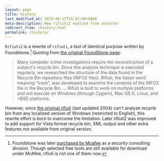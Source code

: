 ```yaml
---
layout: page
title: History
last_modified_at: 2019-06-17T14:25:09+0800
meta-description: How rifiuti2 evolved from ancestor
redirect_from: /history.html
permalink: /history/
---
```


`Rifiuti2` is a rewrite of `rifiuti`, a tool of identical purpose written
by Foundstone.[^1] Quoting from [the original FoundStone page][1]:

> Many computer crime investigations require the reconstruction of
> a subject's recycle bin. Since this analysis technique is executed
> regularly, we researched the structure of the data found in the Recycle
> Bin repository files (INFO2 files). Rifiuti, the Italian word meaning
> &ldquo;trash&rdquo;, was developed to examine the contents of the INFO2 file in
> the Recycle Bin. &hellip; Rifiuti is built to work on multiple platforms
> and will execute on Windows (through Cygwin), Mac OS X, Linux, and
> \*BSD platforms.

However, since [the original rifiuti][3] (last updated 2004) can't analyze
recycle bin from any localized version of Windows (restricted to
English), this rewrite effort is born to overcome the limitation. Later
rifiuti2 was improved to add support for Vista format recycle bin, XML
output and other extra features not available from original version.

[^1]: Foundstone was later [purchased by Mcafee][4] as a security consulting
      division. Though selected free tools are still available for download
      under McAfee, rifiuti is not one of them now.

[1]: https://web.archive.org/web/20101121070625/http://www.foundstone.com/us/resources/proddesc/rifiuti.htm
[2]: http://www.foundstone.com/
[3]: https://sourceforge.net/projects/odessa/files/
[4]: https://www.mcafee.com/enterprise/en-us/services/foundstone-services.html
